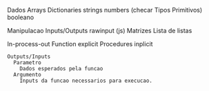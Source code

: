 Dados
  Arrays
  Dictionaries
  strings
  numbers (checar Tipos Primitivos)
  booleano

Manipulacao
  Inputs/Outputs
    rawinput (js)
  Matrizes
    Lista de listas

  In-process-out
    Function
      explicit
    Procedures
      inplicit

    Outputs/Inputs
      Parametro
        Dados esperados pela funcao
      Argumento
        Inputs da funcao necessarios para execucao.
